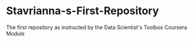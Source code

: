 # Stavrianna-s-First-Repository
The first repository as instructed by the Data Scientist's Toolbox Coursera Module
